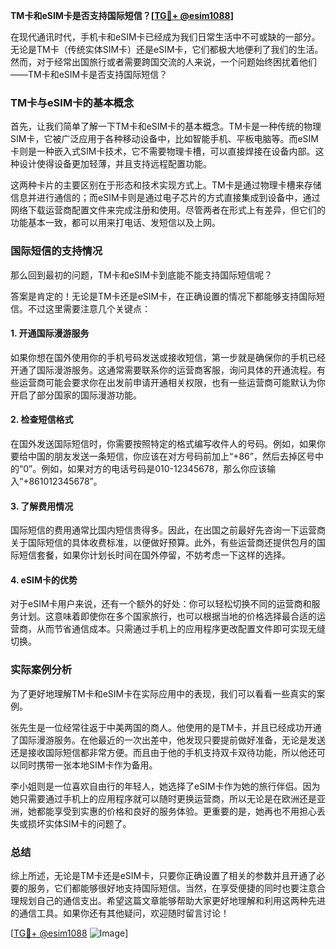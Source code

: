 **TM卡和eSIM卡是否支持国际短信？[[TG💪+ @esim1088](https://t.me/s/esim1088)]**

在现代通讯时代，手机卡和eSIM卡已经成为我们日常生活中不可或缺的一部分。无论是TM卡（传统实体SIM卡）还是eSIM卡，它们都极大地便利了我们的生活。然而，对于经常出国旅行或者需要跨国交流的人来说，一个问题始终困扰着他们——TM卡和eSIM卡是否支持国际短信？

### TM卡与eSIM卡的基本概念

首先，让我们简单了解一下TM卡和eSIM卡的基本概念。TM卡是一种传统的物理SIM卡，它被广泛应用于各种移动设备中，比如智能手机、平板电脑等。而eSIM卡则是一种嵌入式SIM卡技术，它不需要物理卡槽，可以直接焊接在设备内部。这种设计使得设备更加轻薄，并且支持远程配置功能。

这两种卡片的主要区别在于形态和技术实现方式上。TM卡是通过物理卡槽来存储信息并进行通信的；而eSIM卡则是通过电子芯片的方式直接集成到设备中，通过网络下载运营商配置文件来完成注册和使用。尽管两者在形式上有差异，但它们的功能基本一致，都可以用来打电话、发短信以及上网。

### 国际短信的支持情况

那么回到最初的问题，TM卡和eSIM卡到底能不能支持国际短信呢？

答案是肯定的！无论是TM卡还是eSIM卡，在正确设置的情况下都能够支持国际短信。不过这里需要注意几个关键点：

#### 1. **开通国际漫游服务**
   如果你想在国外使用你的手机号码发送或接收短信，第一步就是确保你的手机已经开通了国际漫游服务。这通常需要联系你的运营商客服，询问具体的开通流程。有些运营商可能会要求你在出发前申请开通相关权限，也有一些运营商可能默认为你开启了部分国家的国际漫游功能。

#### 2. **检查短信格式**
   在国外发送国际短信时，你需要按照特定的格式编写收件人的号码。例如，如果你要给中国的朋友发送一条短信，你应该在对方号码前加上“+86”，然后去掉区号中的“0”。例如，如果对方的电话号码是010-12345678，那么你应该输入“+861012345678”。

#### 3. **了解费用情况**
   国际短信的费用通常比国内短信贵得多。因此，在出国之前最好先咨询一下运营商关于国际短信的具体收费标准，以便做好预算。此外，有些运营商还提供包月的国际短信套餐，如果你计划长时间在国外停留，不妨考虑一下这样的选择。

#### 4. **eSIM卡的优势**
   对于eSIM卡用户来说，还有一个额外的好处：你可以轻松切换不同的运营商和服务计划。这意味着即使你在多个国家旅行，也可以根据当地的价格选择最合适的运营商，从而节省通信成本。只需通过手机上的应用程序更改配置文件即可实现无缝切换。

### 实际案例分析

为了更好地理解TM卡和eSIM卡在实际应用中的表现，我们可以看看一些真实的案例。

张先生是一位经常往返于中美两国的商人。他使用的是TM卡，并且已经成功开通了国际漫游服务。在他最近的一次出差中，他发现只要提前做好准备，无论是发送还是接收国际短信都非常方便。而且由于他的手机支持双卡双待功能，所以他还可以同时携带一张本地SIM卡作为备用。

李小姐则是一位喜欢自由行的年轻人，她选择了eSIM卡作为她的旅行伴侣。因为她只需要通过手机上的应用程序就可以随时更换运营商，所以无论是在欧洲还是亚洲，她都能享受到实惠的价格和良好的服务体验。更重要的是，她再也不用担心丢失或损坏实体SIM卡的问题了。

### 总结

综上所述，无论是TM卡还是eSIM卡，只要你正确设置了相关的参数并且开通了必要的服务，它们都能够很好地支持国际短信。当然，在享受便捷的同时也要注意合理规划自己的通信支出。希望这篇文章能够帮助大家更好地理解和利用这两种先进的通信工具。如果你还有其他疑问，欢迎随时留言讨论！

[[TG💪+ @esim1088](https://t.me/s/esim1088) ![Image](https://i.postimg.cc/4NQfJmqS/Snipaste-2025-05-13-00-14-12.png)]